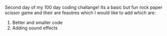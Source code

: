 Second day of my 100 day coding challange!
Its a basic but fun rock paper scissor game and their are feautres which I would like to add which are:
1) Better and smaller code
2) Adding sound effects
